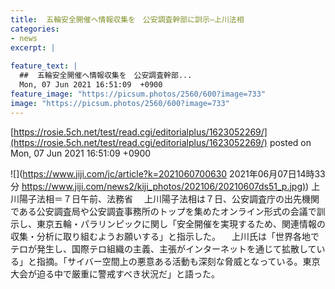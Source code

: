 ```yaml
---
title:  五輪安全開催へ情報収集を　公安調査幹部に訓示—上川法相  
categories:
- news
excerpt: |
  
feature_text: |
  ##  五輪安全開催へ情報収集を　公安調査幹部...
  Mon, 07 Jun 2021 16:51:09  +0900
feature_image: "https://picsum.photos/2560/600?image=733"
image: "https://picsum.photos/2560/600?image=733"
---
```


[https://rosie.5ch.net/test/read.cgi/editorialplus/1623052269/](https://rosie.5ch.net/test/read.cgi/editorialplus/1623052269/)
posted on Mon, 07 Jun 2021 16:51:09  +0900

<!--more-->

![](https://www.jiji.com/jc/article?k=2021060700630 2021年06月07日14時33分 [https://www.jiji.com/news2/kiji_photos/202106/20210607ds51_p.jpg)](https://www.jiji.com/news2/kiji_photos/202106/20210607ds51_p.jpg)) 上川陽子法相＝７日午前、法務省 　上川陽子法相は７日、公安調査庁の出先機関である公安調査局や公安調査事務所のトップを集めたオンライン形式の会議で訓示し、東京五輪・パラリンピックに関し「安全開催を実現するため、関連情報の収集・分析に取り組むようお願いする」と指示した。 　上川氏は「世界各地でテロが発生し、国際テロ組織の主義、主張がインターネットを通じて拡散している」と指摘。「サイバー空間上の悪意ある活動も深刻な脅威となっている。東京大会が迫る中で厳重に警戒すべき状況だ」と語った。
